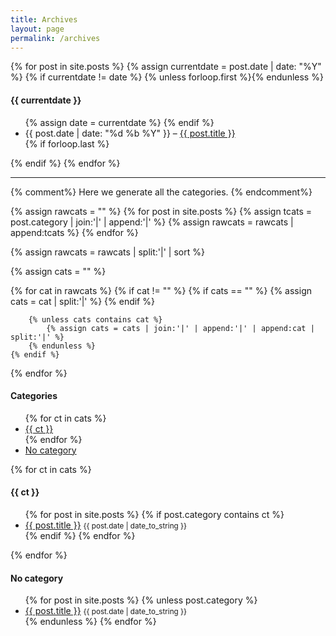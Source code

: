```yaml
---
title: Archives
layout: page
permalink: /archives
---
```


{% for post in site.posts %}
  {% assign currentdate = post.date | date: "%Y" %}
  {% if currentdate != date %}
    {% unless forloop.first %}</ul>{% endunless %}
   <h4 id="y{{post.date | date: "%Y"}}">{{ currentdate }}</h4>
   <ul>
    {% assign date = currentdate %}
  {% endif %}
   <li>{{ post.date | date: "%d %b %Y" }} – <a href="{{ site.baseurl }}{{ post.url }}">{{ post.title }}</a></li>
  {% if forloop.last %}</ul>{% endif %}
{% endfor %}

---

{% comment%}
Here we generate all the categories.
{% endcomment%}

{% assign rawcats = "" %}
{% for post in site.posts %}
    {% assign tcats = post.category | join:'|' | append:'|' %}
    {% assign rawcats = rawcats | append:tcats %}
{% endfor %}

{% assign rawcats = rawcats | split:'|' | sort %}

{% assign cats = "" %}

{% for cat in rawcats %}
    {% if cat != "" %}
        {% if cats == "" %}
            {% assign cats = cat | split:'|' %}
        {% endif %}

        {% unless cats contains cat %}
            {% assign cats = cats | join:'|' | append:'|' | append:cat | split:'|' %}
        {% endunless %}
    {% endif %}
{% endfor %}


#### Categories

<ul>
{% for ct in cats %}
<li><a href="#{{ ct | slugify }}">{{ ct }}</a></li>
{% endfor %}
<li><a href="#no-category">No category</a></li>
</ul>

{% for ct in cats %}
<h4 id="{{ ct | slugify }}">{{ ct }}</h4>
<ul>
    {% for post in site.posts %}
        {% if post.category contains ct %}
        <li>
        <a href="{{ post.url }}">{{ post.title }}</a>
        <small>{{ post.date | date_to_string }}</small>
        </li>
        {% endif %}
    {% endfor %}
</ul>
{% endfor %}

<h4 id="no-category">No category</h4>
<ul>
    {% for post in site.posts %}
        {% unless post.category %}
            <li>
            <a href="{{ post.url }}">{{ post.title }}</a>
            <small>{{ post.date | date_to_string }}</small>
            </li>
        {% endunless %}
    {% endfor %}
</ul>
